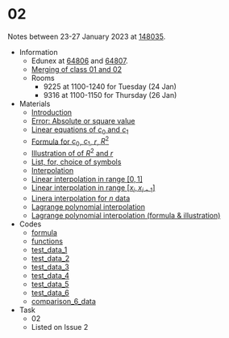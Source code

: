 # 02
Notes between 23-27 January 2023 at [148035](https://edunex.itb.ac.id/courses/44705/preview/148035).

- Information
  + Edunex at [64806](https://edunex.itb.ac.id/courses/44705/preview/148035/64806) and [64807](https://edunex.itb.ac.id/courses/44705/preview/148035/64807).
  + [Merging of class 01 and 02](20220117-5.jpg)
  + Rooms
    - 9225 at 1100-1240 for Tuesday (24 Jan)
    - 9316 at 1100-1150 for Thursday (26 Jan)
- Materials
  + [Introduction](20230124-0.jpeg)
  + [Error: Absolute or square value](20230124-1.jpeg)
  + [Linear equations of $c_0$ and $c_1$](20230124-2.jpeg)
  + [Formula for $c_0$, $c_1$, $r$, $R^2$](20230124-3.jpeg)
  + [Illustration of of $R^2$ and $r$](20230124-4.jpeg)
  + [List, for, choice of symbols](20230124-5.jpeg)
  + [Interpolation](20230126-0.jpeg)
  + [Linear interpolation in range $[0,1]$](20230126-1.jpeg)
  + [Linear interpolation in range $[x_i,x_{i+1}]$](20230126-2.jpeg)
  + [Linera interpolation for $n$ data](20230126-3.jpeg)
  + [Lagrange polynomial interpolation](20230126-4.jpeg)
  + [Lagrange polynomial interpolation (formula & illustration)](20230126-5.jpeg)
- Codes
  + [formula](https://github.com/dudung/py-jupyter-nb/blob/main/src/nummeth/curve_fitting/linear_regression/formula.ipynb)
  + [functions](https://github.com/dudung/py-jupyter-nb/blob/main/src/nummeth/curve_fitting/linear_regression/functions.ipynb)
  + [test_data_1](https://github.com/dudung/py-jupyter-nb/blob/main/src/nummeth/curve_fitting/linear_regression/test_data_1.ipynb)
  + [test_data_2](https://github.com/dudung/py-jupyter-nb/blob/main/src/nummeth/curve_fitting/linear_regression/test_data_2.ipynb)
  + [test_data_3](https://github.com/dudung/py-jupyter-nb/blob/main/src/nummeth/curve_fitting/linear_regression/test_data_3.ipynb)
  + [test_data_4](https://github.com/dudung/py-jupyter-nb/blob/main/src/nummeth/curve_fitting/linear_regression/test_data_4.ipynb)
  + [test_data_5](https://github.com/dudung/py-jupyter-nb/blob/main/src/nummeth/curve_fitting/linear_regression/test_data_5.ipynb)
  + [test_data_6](https://github.com/dudung/py-jupyter-nb/blob/main/src/nummeth/curve_fitting/linear_regression/test_data_6.ipynb)
  + [comparison_6_data](https://github.com/dudung/py-jupyter-nb/blob/main/src/nummeth/curve_fitting/linear_regression/comparison_6_data.ipynb)
- Task
  + 02
  + Listed on Issue 2
  <!--
    1. https://github.com/mrzqi/
    2. https://github.com/ariawahyuw
    3. https://github.com/RahmaliaNur
    4. https://github.com/4damrr
    5. https://github.com/AriaRachmat
    6. https://github.com/Luqmanalifio
    7. https://github.com/ldwgvnbthvn
    8. https://github.com/rais1608
    9. https://github.com/axelfarrelh
    10. https://github.com/RizkaFinesya
    11. https://github.com/Farrelfasya
    12. https://github.com/mhaidarzz
-->

